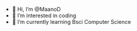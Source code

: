 - 👋 Hi, I’m @MaanoD
- 👀 I’m interested in coding
- 🌱 I’m currently learning Bsci Computer Science


<!---
MaanoD/MaanoD is a ✨ special ✨ repository because its `README.md` (this file) appears on your GitHub profile.
You can click the Preview link to take a look at your changes.
--->
